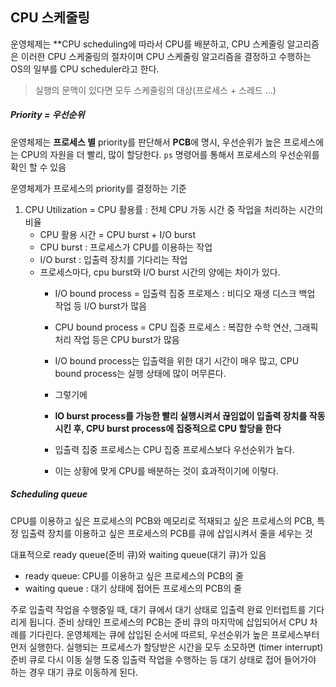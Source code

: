 ## CPU 스케줄링

운영체제는 **CPU scheduling에 따라서 CPU를 배분하고, CPU 스케줄링 알고리즘은 이러한 CPU 스케줄링의 절차이며 CPU 스케줄링 알고리즘을 결정하고 수행하는 OS의 일부를 CPU scheduler라고 한다.
>실행의 문맥이 있다면 모두 스케줄링의 대상(프로세스 + 스레드 ...)

##### Priority = 우선순위
운영체제는 **프로세스 별** priority를 판단해서 **PCB**에 명시, 우선순위가 높은 프로세스에는 CPU의 자원을 더 빨리, 많이 할당한다. 
`ps` 명령어를 통해서 프로세스의 우선순위를 확인 할 수 있음

운영체제가 프로세스의 priority를 결정하는 기준
1. CPU Utilization = CPU 활용률 : 전체 CPU 가동 시간 중 작업을 처리하는 시간의 비율
   - CPU 활용 시간 = CPU burst + I/O burst
   - CPU burst : 프로세스가 CPU를 이용하는 작업
   - I/O burst : 입출력 장치를 기다리는 작업
   - 프로세스마다, cpu burst와 I/O burst 시간의 양에는 차이가 있다.
     - I/O bound process = 입출력 집중 프로제스 : 비디오 재생 디스크 백업 작업 등 I/O burst가 많음
     - CPU bound process = CPU 집중 프로세스 : 복잡한 수학 연산, 그래픽 처리 작업 등은 CPU burst가 많음
    
     - I/O bound process는 입출력을 위한 대기 시간이 매우 많고, CPU bound process는 실행 상태에 많이 머무른다.
     - 그렇기에
     - **IO burst process를 가능한 빨리 실행시켜서 끊임없이 입출력 장치를 작동시킨 후, CPU burst process에 집중적으로 CPU 할당을 한다**
     - 입출력 집중 프로세스는 CPU 집중 프로세스보다 우선순위가 높다.
     - 이는 상황에 맞게 CPU를 배분하는 것이 효과적이기에 이렇다.

##### Scheduling queue
CPU를 이용하고 싶은 프로세스의 PCB와 메모리로 적재되고 싶은 프로세스의 PCB, 특정 입출력 장치를 이용하고 싶은 프로세스의 PCB를 큐에 삽입시켜서 줄을 세우는 것

대표적으로 ready queue(준비 큐)와 waiting queue(대기 큐)가 있음
- ready queue: CPU를 이용하고 싶은 프로세스의 PCB의 줄
- waiting queue : 대기 상태에 접어든 프로세스의 PCB의 줄

주로 입출력 작업을 수행중일 때, 대기 큐에서 대기 상태로 입출력 완료 인터럽트를 기다리게 됩니다.
준비 상태인 프로세스의 PCB는 준비 큐의 마지막에 삽입되어서 CPU 차례를 기다린다. 
운영체제는 큐에 삽입된 순서에 따르되, 우선순위가 높은 프로세스부터 먼저 실행한다. 
실행되는 프로세스가 할당받은 시간을 모두 소모하면 (timer interrupt) 준비 큐로 다시 이동
실행 도중 입출력 작업을 수행하는 등 대기 상태로 접어 들어가야 하는 경우 대기 큐로 이동하게 된다.


